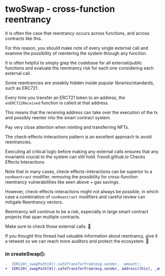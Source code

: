 # twoSwap - cross-function reentrancy

It is often the case that reentrancy occurs across functions, and across contracts like this.

For this reason, you should make note of every single external call and examine the possibility of reentering the system through any function.

It is often helpful to simply grep the codebase for all external/public functions and evaluate the reentrancy risk for each one considering each external call.

Some reentrancies are sneakily hidden inside popular libraries/standards, such as ERC721.

Every time you transfer an ERC721 token to an address, the `onERC721Received` function is called at that address.

This means that the receiving address can take over the execution of the tx and possibly reenter into the smart contract system.

Pay very close attention when minting and transferring NFTs.

The check-effects-interactions pattern is an excellent approach to avoid reentrancies.

Executing all critical logic before making any external calls ensures that any invariants crucial to the system can still hold.
fravoll.github.io
Checks Effects Interactions

Note that in many cases, check-effects-interactions can be superior to a `nonReentrant` modifier, removing the possibility for cross-function reentrancy vulnerabilities like seen above + gas savings.

However, check-effects-interactions might not always be possible, in which case a combination of `nonReentrant` modifiers and careful review can mitigate Reentrancy vectors.

Reentrancy will continue to be a risk, especially in large smart contract projects that span multiple contracts.

Make sure to check those external calls. 🙏

If you thought this thread had valuable information about reentrancy, give it a retweet so we can reach more auditors and protect the ecosystem. 🫡

### in createSwap():
```diff
-  IERC20(_swapPath[0]).safeTransferFrom(msg.sender, _amount);           
+  IERC20(_swapPath[0]).safeTransferFrom(msg.sender, address(this), _amount); 
```